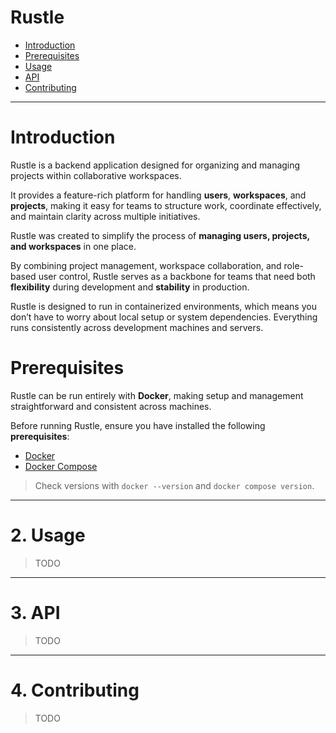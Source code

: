 # Rustle
- [Introduction](#introduction)
- [Prerequisites](#prerequisites)
- [Usage](#usage)
- [API](#api)
- [Contributing](#contributing)

---
# Introduction
Rustle is a backend application designed for organizing and managing projects within collaborative workspaces.

It provides a feature-rich platform for handling **users**, **workspaces**, and **projects**, making it easy for teams to structure work, coordinate effectively, and maintain clarity across multiple initiatives.

Rustle was created to simplify the process of **managing users, projects, and workspaces** in one place.

By combining project management, workspace collaboration, and role-based user control, Rustle serves as a backbone for teams that need both **flexibility** during development and **stability** in production.

Rustle is designed to run in containerized environments, which means you don’t have to worry about local setup or system dependencies. Everything runs consistently across development machines and servers.

# Prerequisites
Rustle can be run entirely with **Docker**, making setup and management straightforward and consistent across machines.

Before running Rustle, ensure you have installed the following **prerequisites**:
* [Docker](https://docs.docker.com/get-docker/)
* [Docker Compose](https://docs.docker.com/compose/install/)
> Check versions with `docker --version` and `docker compose version`.

---
# 2. Usage
> TODO

---
# 3. API
> TODO

---

# 4. Contributing
> TODO
